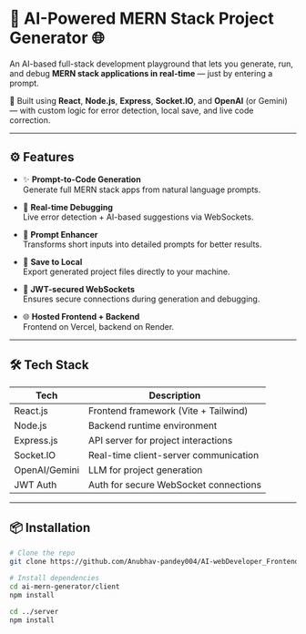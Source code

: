 # 🧠 AI-Powered MERN Stack Project Generator 🌐

An AI-based full-stack development playground that lets you generate, run, and debug **MERN stack applications in real-time** — just by entering a prompt.

🚀 Built using **React**, **Node.js**, **Express**, **Socket.IO**, and **OpenAI** (or Gemini) — with custom logic for error detection, local save, and live code correction.

---

## ⚙️ Features

- ✨ **Prompt-to-Code Generation**  
  Generate full MERN stack apps from natural language prompts.

- 🔄 **Real-time Debugging**  
  Live error detection + AI-based suggestions via WebSockets.

- 💬 **Prompt Enhancer**  
  Transforms short inputs into detailed prompts for better results.

- 💾 **Save to Local**  
  Export generated project files directly to your machine.

- 🔐 **JWT-secured WebSockets**  
  Ensures secure connections during generation and debugging.

- 🌐 **Hosted Frontend + Backend**  
  Frontend on Vercel, backend on Render.

---

## 🛠️ Tech Stack

| Tech       | Description                           |
|------------|---------------------------------------|
| React.js   | Frontend framework (Vite + Tailwind)  |
| Node.js    | Backend runtime environment           |
| Express.js | API server for project interactions   |
| Socket.IO  | Real-time client-server communication |
| OpenAI/Gemini | LLM for project generation         |
| JWT Auth   | Auth for secure WebSocket connections |

---

## 📦 Installation

```bash
# Clone the repo
git clone https://github.com/Anubhav-pandey004/AI-webDeveloper_Frontend.git

# Install dependencies
cd ai-mern-generator/client
npm install

cd ../server
npm install
